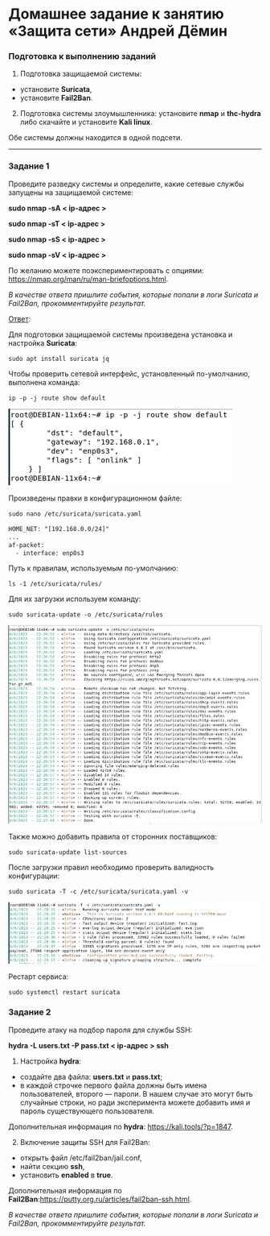 # Домашнее задание к занятию «Защита сети» Андрей Дёмин

### Подготовка к выполнению заданий

1. Подготовка защищаемой системы:

- установите **Suricata**,
- установите **Fail2Ban**.

2. Подготовка системы злоумышленника: установите **nmap** и **thc-hydra** либо скачайте и установите **Kali linux**.

Обе системы должны находится в одной подсети.

------

### Задание 1

Проведите разведку системы и определите, какие сетевые службы запущены на защищаемой системе:

**sudo nmap -sA < ip-адрес >**

**sudo nmap -sT < ip-адрес >**

**sudo nmap -sS < ip-адрес >**

**sudo nmap -sV < ip-адрес >**

По желанию можете поэкспериментировать с опциями: https://nmap.org/man/ru/man-briefoptions.html.


*В качестве ответа пришлите события, которые попали в логи Suricata и Fail2Ban, прокомментируйте результат.*

<ins>Ответ</ins>:

Для подготовки защищаемой системы произведена установка и настройка **Suricata**:

```
sudo apt install suricata jq
```
Чтобы проверить сетевой интерфейс, установленный по-умолчанию, выполнена команда:
```
ip -p -j route show default 
```
![](img/1-1.png)

Произведены правки в конфигурационном файле:

```
sudo nano /etc/suricata/suricata.yaml
```
```
HOME_NET: "[192.168.0.0/24]"
...
af-packet:
  - interface: enp0s3
```
Путь к правилам, используемым по-умолчанию:
```
ls -1 /etc/suricata/rules/
```
Для их загрузки используем команду:
```
sudo suricata-update -o /etc/suricata/rules
```
![](img/1-2.png)

Также можно добавить правила от сторонних поставщиков:
```
sudo suricata-update list-sources
```

После загрузки правил необходимо проверить валидность конфигурации:
```
sudo suricata -T -c /etc/suricata/suricata.yaml -v
```
![](img/1-3.png)

Рестарт сервиса:
```
sudo systemctl restart suricata
```
### Задание 2

Проведите атаку на подбор пароля для службы SSH:

**hydra -L users.txt -P pass.txt < ip-адрес > ssh**

1. Настройка **hydra**: 
 
 - создайте два файла: **users.txt** и **pass.txt**;
 - в каждой строчке первого файла должны быть имена пользователей, второго — пароли. В нашем случае это могут быть случайные строки, но ради эксперимента можете добавить имя и пароль существующего пользователя.

Дополнительная информация по **hydra**: https://kali.tools/?p=1847.

2. Включение защиты SSH для Fail2Ban:

-  открыть файл /etc/fail2ban/jail.conf,
-  найти секцию **ssh**,
-  установить **enabled**  в **true**.

Дополнительная информация по **Fail2Ban**:https://putty.org.ru/articles/fail2ban-ssh.html.



*В качестве ответа пришлите события, которые попали в логи Suricata и Fail2Ban, прокомментируйте результат.*
